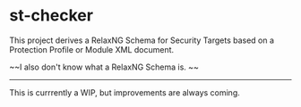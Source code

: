 # st-checker

This project derives a RelaxNG Schema for Security Targets based on a Protection Profile  or Module XML document.

~~I also don't know what a RelaxNG Schema is. ~~

---
This is currrently a WIP, but improvements are always coming.